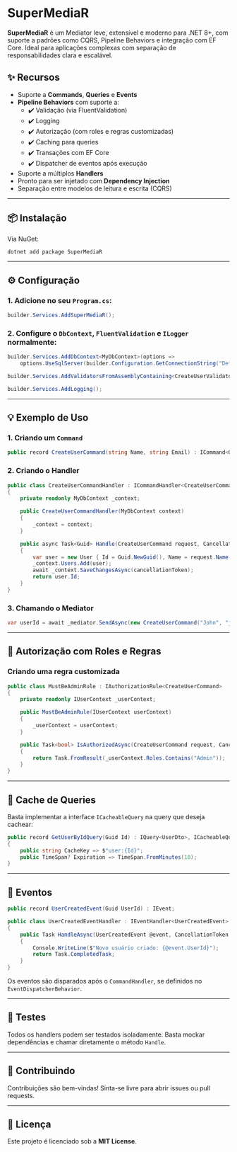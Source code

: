 
# SuperMediaR

**SuperMediaR** é um Mediator leve, extensível e moderno para .NET 8+, com suporte a padrões como CQRS, Pipeline Behaviors e integração com EF Core. Ideal para aplicações complexas com separação de responsabilidades clara e escalável.

## ✨ Recursos

- Suporte a **Commands**, **Queries** e **Events**
- **Pipeline Behaviors** com suporte a:
  - ✔️ Validação (via FluentValidation)
  - ✔️ Logging
  - ✔️ Autorização (com roles e regras customizadas)
  - ✔️ Caching para queries
  - ✔️ Transações com EF Core
  - ✔️ Dispatcher de eventos após execução
- Suporte a múltiplos **Handlers**
- Pronto para ser injetado com **Dependency Injection**
- Separação entre modelos de leitura e escrita (CQRS)

---

## 📦 Instalação

Via NuGet:

```bash
dotnet add package SuperMediaR
```

---

## ⚙️ Configuração

### 1. Adicione no seu `Program.cs`:

```csharp
builder.Services.AddSuperMediaR();
```

### 2. Configure o `DbContext`, `FluentValidation` e `ILogger` normalmente:

```csharp
builder.Services.AddDbContext<MyDbContext>(options =>
    options.UseSqlServer(builder.Configuration.GetConnectionString("DefaultConnection")));

builder.Services.AddValidatorsFromAssemblyContaining<CreateUserValidator>();

builder.Services.AddLogging();
```

---

## 💡 Exemplo de Uso

### 1. Criando um `Command`

```csharp
public record CreateUserCommand(string Name, string Email) : ICommand<Guid>;
```

### 2. Criando o Handler

```csharp
public class CreateUserCommandHandler : ICommandHandler<CreateUserCommand, Guid>
{
    private readonly MyDbContext _context;

    public CreateUserCommandHandler(MyDbContext context)
    {
        _context = context;
    }

    public async Task<Guid> Handle(CreateUserCommand request, CancellationToken cancellationToken)
    {
        var user = new User { Id = Guid.NewGuid(), Name = request.Name, Email = request.Email };
        _context.Users.Add(user);
        await _context.SaveChangesAsync(cancellationToken);
        return user.Id;
    }
}
```

### 3. Chamando o Mediator

```csharp
var userId = await _mediator.SendAsync(new CreateUserCommand("John", "john@email.com"));
```

---

## 🔐 Autorização com Roles e Regras

### Criando uma regra customizada

```csharp
public class MustBeAdminRule : IAuthorizationRule<CreateUserCommand>
{
    private readonly IUserContext _userContext;

    public MustBeAdminRule(IUserContext userContext)
    {
        _userContext = userContext;
    }

    public Task<bool> IsAuthorizedAsync(CreateUserCommand request, CancellationToken cancellationToken)
    {
        return Task.FromResult(_userContext.Roles.Contains("Admin"));
    }
}
```

---

## 🔄 Cache de Queries

Basta implementar a interface `ICacheableQuery` na query que deseja cachear:

```csharp
public record GetUserByIdQuery(Guid Id) : IQuery<UserDto>, ICacheableQuery
{
    public string CacheKey => $"user:{Id}";
    public TimeSpan? Expiration => TimeSpan.FromMinutes(10);
}
```

---

## 📢 Eventos

```csharp
public record UserCreatedEvent(Guid UserId) : IEvent;

public class UserCreatedEventHandler : IEventHandler<UserCreatedEvent>
{
    public Task HandleAsync(UserCreatedEvent @event, CancellationToken cancellationToken)
    {
        Console.WriteLine($"Novo usuário criado: {@event.UserId}");
        return Task.CompletedTask;
    }
}
```

Os eventos são disparados após o `CommandHandler`, se definidos no `EventDispatcherBehavior`.

---

## 🧪 Testes

Todos os handlers podem ser testados isoladamente. Basta mockar dependências e chamar diretamente o método `Handle`.

---

## 🤝 Contribuindo

Contribuições são bem-vindas! Sinta-se livre para abrir issues ou pull requests.

---

## 📄 Licença

Este projeto é licenciado sob a **MIT License**.
